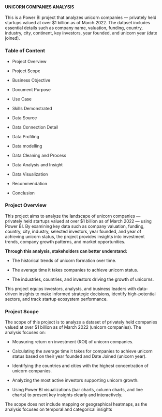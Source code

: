 #### UNICORN COMPANIES ANALYSIS ####

This is a Power BI project that analyzes unicorn companies — privately held startups valued at over $1 billion as of March 2022. The dataset includes essential details such as company name, valuation, funding, country, industry, city, continent, key investors, year founded, and unicorn year (date joined).

### Table of Content ###

- Project Overview

- Project Scope

- Business Objective

- Document Purpose

- Use Case

- Skills Demonstrated

- Data Source

- Data Connection Detail

- Data Profiling

- Data modelling

- Data Cleaning and Process

- Data Analysis and Insight

- Data Visualization

- Recommendation

- Conclusion

### Project Overview ###

This project aims to analyze the landscape of unicorn companies — privately held startups valued at over $1 billion as of March 2022 — using Power BI. By examining key data such as company valuation, funding, country, city, industry, selected investors, year founded, and year of achieving unicorn status, the project provides insights into investment trends, company growth patterns, and market opportunities.

**Through this analysis, stakeholders can better understand:**

- The historical trends of unicorn formation over time.

- The average time it takes companies to achieve unicorn status.
  
- The industries, countries, and investors driving the growth of unicorns.

This project equips investors, analysts, and business leaders with data-driven insights to make informed strategic decisions, identify high-potential sectors, and track startup ecosystem performance.

### Project Scope ###

The scope of this project is to analyze a dataset of privately held companies valued at over $1 billion as of March 2022 (unicorn companies). The analysis focuses on:

- Measuring return on investment (ROI) of unicorn companies.

- Calculating the average time it takes for companies to achieve unicorn status based on their year founded and Date Joined (unicorn year).

- Identifying the countries and cities with the highest concentration of unicorn companies.

- Analyzing the most active investors supporting unicorn growth.

- Using Power BI visualizations (bar charts, column charts, and line charts) to present key insights clearly and interactively.

The scope does not include mapping or geographical heatmaps, as the analysis focuses on temporal and categorical insights
